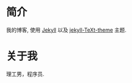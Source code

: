 # 简介

我的博客, 使用 [Jekyll](https://github.com/jekyll/jekyll) 
以及 [jekyll-TeXt-theme](https://github.com/kitian616/jekyll-TeXt-theme) 主题.



# 关于我

理工男，程序员. 